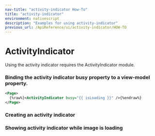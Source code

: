 ```yaml
---
nav-title: "activity-indicator How-To"
title: "activity-indicator"
environment: nativescript
description: "Examples for using activity-indicator"
previous_url: /ApiReference/ui/activity-indicator/HOW-TO
---
```

# ActivityIndicator
Using the activity indicator requires the ActivityIndicator module.
<snippet id='activity-indicator-require'/>

### Binding the activity indicator busy property to a view-model property.
``` XML
<Page>
  {%raw%}<ActivityIndicator busy="{{ isLoading }}" />{%endraw%}
</Page>
```
### Creating an activity indicator
<snippet id='activity-indicator-create'/>

### Showing activity indicator while image is loading
<snippet id='activity-indicator-loading'/>
